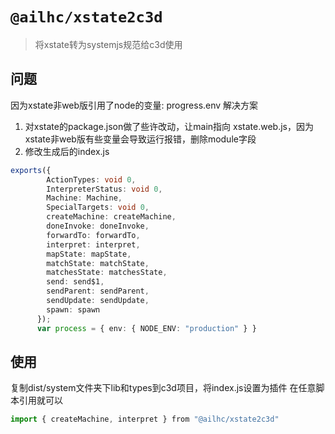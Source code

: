 # `@ailhc/xstate2c3d`
> 将xstate转为systemjs规范给c3d使用
## 问题
因为xstate非web版引用了node的变量: progress.env
解决方案
1. 对xstate的package.json做了些许改动，让main指向 xstate.web.js，因为xstate非web版有些变量会导致运行报错，删除module字段
2. 修改生成后的index.js 
```ts
exports({
        ActionTypes: void 0,
        InterpreterStatus: void 0,
        Machine: Machine,
        SpecialTargets: void 0,
        createMachine: createMachine,
        doneInvoke: doneInvoke,
        forwardTo: forwardTo,
        interpret: interpret,
        mapState: mapState,
        matchState: matchState,
        matchesState: matchesState,
        send: send$1,
        sendParent: sendParent,
        sendUpdate: sendUpdate,
        spawn: spawn
      });
      var process = { env: { NODE_ENV: "production" } }
```
## 使用
复制dist/system文件夹下lib和types到c3d项目，将index.js设置为插件
在任意脚本引用就可以
```ts
import { createMachine, interpret } from "@ailhc/xstate2c3d"
```



